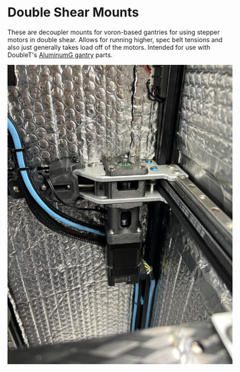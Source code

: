 # Double Shear Mounts

These are decoupler mounts for voron-based gantries for using stepper motors in double shear. Allows for running higher, spec belt tensions and also just generally takes load off of the motors. Intended for use with DoubleT's [AluminumG gantry](https://github.com/3DPrintingMods/VoronTrident-AluminumG) parts.

![Image of the assembled components in a printer](https://github.com/gdsolar/Printer-Mods/blob/main/Voron/Double_Shear_Mounts/Images/Double_Shear_Assembled.jpg)
